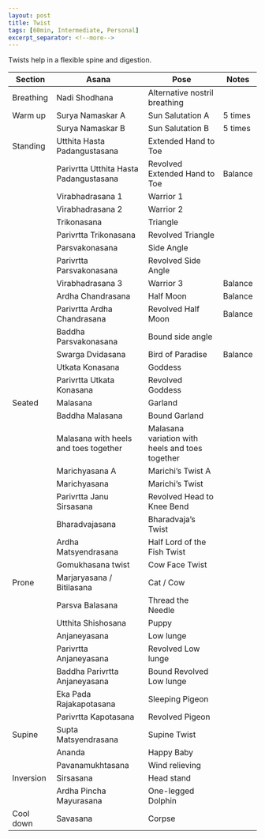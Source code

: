 ```yaml
---
layout: post
title: Twist
tags: [60min, Intermediate, Personal]
excerpt_separator: <!--more-->
---
```


Twists help in a flexible spine and digestion.

<!--more-->

| Section | Asana | Pose | Notes |
| ------ | ------ | ------ | ------ |
| Breathing | Nadi Shodhana | Alternative nostril breathing |
| Warm up | Surya Namaskar A | Sun Salutation A | 5 times |
| | Surya Namaskar B | Sun Salutation B | 5 times |
| Standing | Utthita Hasta Padangustasana | Extended Hand to Toe |
| | Parivrtta Utthita Hasta Padangustasana | Revolved Extended Hand to Toe | Balance
| | Virabhadrasana 1 | Warrior 1 |
| | Virabhadrasana 2 | Warrior 2 |
| | Trikonasana | Triangle
| | Parivrtta Trikonasana | Revolved Triangle
| | Parsvakonasana | Side Angle
| | Parivrtta Parsvakonasana | Revolved Side Angle
| | Virabhadrasana 3 | Warrior 3 | Balance
| | Ardha Chandrasana | Half Moon | Balance
| | Parivrtta Ardha Chandrasana | Revolved Half Moon | Balance
| | Baddha Parsvakonasana | Bound side angle
| | Swarga Dvidasana | Bird of Paradise | Balance
| | Utkata Konasana | Goddess
| | Parivrtta Utkata Konasana | Revolved Goddess
| Seated | Malasana | Garland |
| | Baddha Malasana | Bound Garland
| | Malasana with heels and toes together | Malasana variation with heels and toes together | 
| | Marichyasana A | Marichi’s Twist A
| | Marichyasana | Marichi’s Twist
| | Parivrtta Janu Sirsasana | Revolved Head to Knee Bend
| | Bharadvajasana | Bharadvaja’s Twist |
| | Ardha Matsyendrasana | Half Lord of the Fish Twist
| | Gomukhasana twist | Cow Face Twist
| Prone | Marjaryasana / Bitilasana | Cat / Cow
| | Parsva Balasana | Thread the Needle
| | Utthita Shishosana | Puppy |
| | Anjaneyasana | Low lunge
| | Parivrtta Anjaneyasana | Revolved Low lunge
| | Baddha Parivrtta Anjaneyasana | Bound Revolved Low lunge
| | Eka Pada Rajakapotasana | Sleeping Pigeon
| | Parivrtta Kapotasana | Revolved Pigeon
| Supine | Supta Matsyendrasana | Supine Twist
| | Ananda | Happy Baby
| | Pavanamukhtasana | Wind relieving
| Inversion | Sirsasana | Head stand
| | Ardha Pincha Mayurasana | One-legged Dolphin
| Cool down | Savasana | Corpse
